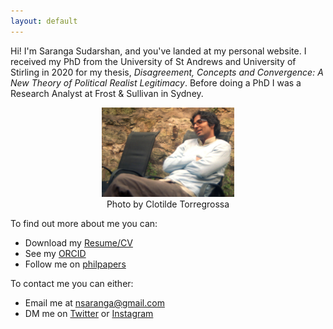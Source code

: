 ```yaml
---
layout: default
---
```


<!-- ![profile](/assets/profile.jpg){:style="float:right;margin:0px 0px 15px 15px;width:30%;height: auto;"}
*Credit: Clotilde Torregrossa*
-->

Hi! I'm Saranga Sudarshan, and you've landed at my personal website. I received my PhD from the University of St Andrews and University of Stirling in 2020 for my thesis, *Disagreement, Concepts and Convergence: A New Theory of Political Realist Legitimacy*. Before doing a PhD I was a Research Analyst at Frost & Sullivan in Sydney.


<figure style="text-align:center;">
<img src="/assets/profile.jpg" alt="Profile" style="max-width:50%;height: auto;"/> <figcaption> Photo by Clotilde Torregrossa
</figcaption>
</figure>


<!-- My thesis, *Disagreement, Concepts and Convergence: A New Theory of Political Realist Legitimacy* argued for a novel conception of political realism as a theory of political legitimacy, the 'Dual Convergent Conception', by making use of recent innovations in the philosophy of language on metalinguistic negotiations, and in developmental psychology on the nature of concepts. You can read my thesis here. 

ALSO CONSIDER PUTTING OSME OF MY INSTA PHOTOS ON THE WEBSITE

-->




To find out more about me you can:
- Download my [Resume/CV](/assets/AcademicResumeCV.pdf)
- See my [ORCID](https://orcid.org/0000-0002-0750-0177)
- Follow me on [philpapers](https://philpeople.org/profiles/saranga-sudarshan)

To contact me you can either:
- Email me at [nsaranga@gmail.com](mailto:nsaranga@gmail.com)
- DM me on [Twitter](https://www.twitter.com/humesfinger/) or [Instagram](https://www.instagram.com/humesfinger/)


